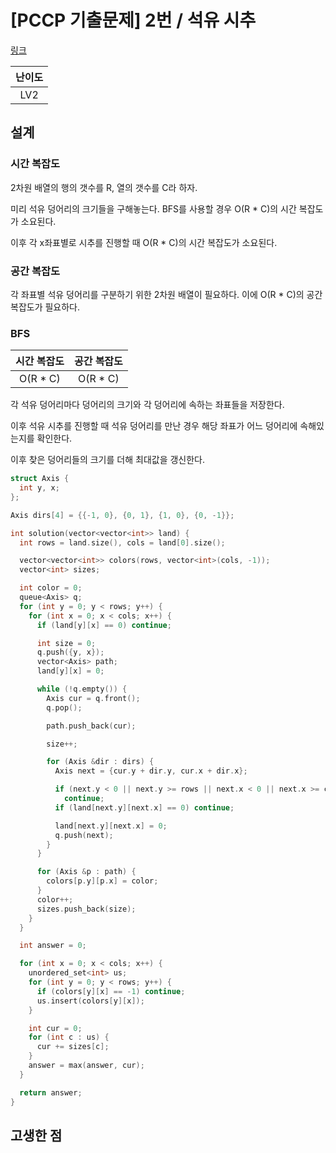# [PCCP 기출문제] 2번 / 석유 시추

[링크](https://school.programmers.co.kr/learn/courses/30/lessons/250136)

| 난이도 |
| :----: |
|  LV2   |

## 설계

### 시간 복잡도

2차원 배열의 행의 갯수를 R, 열의 갯수를 C라 하자.

미리 석유 덩어리의 크기들을 구해놓는다. BFS를 사용할 경우 O(R \* C)의 시간 복잡도가 소요된다.

이후 각 x좌표별로 시추를 진행할 때 O(R \* C)의 시간 복잡도가 소요된다.

### 공간 복잡도

각 좌표별 석유 덩어리를 구분하기 위한 2차원 배열이 필요하다. 이에 O(R \* C)의 공간 복잡도가 필요하다.

### BFS

| 시간 복잡도 | 공간 복잡도 |
| :---------: | :---------: |
|  O(R \* C)  |  O(R \* C)  |

각 석유 덩어리마다 덩어리의 크기와 각 덩어리에 속하는 좌표들을 저장한다.

이후 석유 시추를 진행할 때 석유 덩어리를 만난 경우 해당 좌표가 어느 덩어리에 속해있는지를 확인한다.

이후 찾은 덩어리들의 크기를 더해 최대값을 갱신한다.

```cpp
struct Axis {
  int y, x;
};

Axis dirs[4] = {{-1, 0}, {0, 1}, {1, 0}, {0, -1}};

int solution(vector<vector<int>> land) {
  int rows = land.size(), cols = land[0].size();

  vector<vector<int>> colors(rows, vector<int>(cols, -1));
  vector<int> sizes;

  int color = 0;
  queue<Axis> q;
  for (int y = 0; y < rows; y++) {
    for (int x = 0; x < cols; x++) {
      if (land[y][x] == 0) continue;

      int size = 0;
      q.push({y, x});
      vector<Axis> path;
      land[y][x] = 0;

      while (!q.empty()) {
        Axis cur = q.front();
        q.pop();

        path.push_back(cur);

        size++;

        for (Axis &dir : dirs) {
          Axis next = {cur.y + dir.y, cur.x + dir.x};

          if (next.y < 0 || next.y >= rows || next.x < 0 || next.x >= cols)
            continue;
          if (land[next.y][next.x] == 0) continue;

          land[next.y][next.x] = 0;
          q.push(next);
        }
      }

      for (Axis &p : path) {
        colors[p.y][p.x] = color;
      }
      color++;
      sizes.push_back(size);
    }
  }

  int answer = 0;

  for (int x = 0; x < cols; x++) {
    unordered_set<int> us;
    for (int y = 0; y < rows; y++) {
      if (colors[y][x] == -1) continue;
      us.insert(colors[y][x]);
    }

    int cur = 0;
    for (int c : us) {
      cur += sizes[c];
    }
    answer = max(answer, cur);
  }

  return answer;
}
```

## 고생한 점
